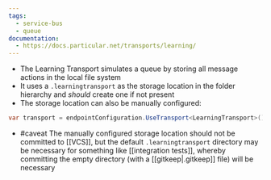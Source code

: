 ```yaml
---
tags:
  - service-bus
  - queue
documentation:
  - https://docs.particular.net/transports/learning/
---
```

- The Learning Transport simulates a queue by storing all message actions in the local file system
- It uses a `.learningtransport` as the storage location in the folder hierarchy and *should* create one if not present
- The storage location can also be manually configured:
```csharp
var transport = endpointConfiguration.UseTransport<LearningTransport>(); transport.StorageDirectory("PathToStoreTransportFiles");
```
- #caveat The manually configured storage location should not be committed to [[VCS]], but the default `.learningtransport` directory may be necessary for something like [[integration tests]], whereby committing the empty directory (with a [[gitkeep|.gitkeep]] file) will be necessary